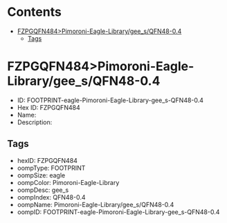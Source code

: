 



Contents
========

* [FZPGQFN484>Pimoroni-Eagle-Library/gee_s/QFN48-0.4](#fzpgqfn484pimoroni-eagle-librarygee_sqfn48-04)
	* [Tags](#tags)

# FZPGQFN484>Pimoroni-Eagle-Library/gee_s/QFN48-0.4

- ID: FOOTPRINT-eagle-Pimoroni-Eagle-Library-gee_s-QFN48-0.4
- Hex ID: FZPGQFN484
- Name: 
- Description: 

## Tags

- hexID: FZPGQFN484
- oompType: FOOTPRINT
- oompSize: eagle
- oompColor: Pimoroni-Eagle-Library
- oompDesc: gee_s
- oompIndex: QFN48-0.4
- oompName: Pimoroni-Eagle-Library/gee_s/QFN48-0.4
- oompID: FOOTPRINT-eagle-Pimoroni-Eagle-Library-gee_s-QFN48-0.4
